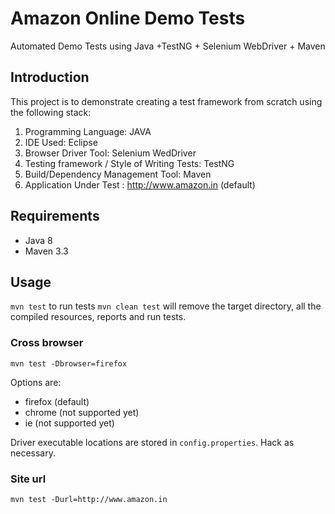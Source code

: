 # Amazon Online Demo Tests
Automated Demo Tests using Java +TestNG + Selenium WebDriver + Maven 

## Introduction
This project is to demonstrate creating a test framework from scratch using the following stack:

1. Programming Language: JAVA
2. IDE Used: Eclipse
3. Browser Driver Tool: Selenium WedDriver
4. Testing framework / Style of Writing Tests: TestNG
5. Build/Dependency Management Tool: Maven
6. Application Under Test : http://www.amazon.in (default)

## Requirements
* Java 8
* Maven 3.3

## Usage
`mvn test` to run tests 
`mvn clean test` will remove the target directory, all the compiled resources, reports and run tests. 

### Cross browser
`mvn test -Dbrowser=firefox`

Options are:

* firefox (default)
* chrome (not supported yet) 
* ie (not supported yet)

Driver executable locations are stored in `config.properties`. Hack as necessary.

### Site url
`mvn test -Durl=http://www.amazon.in`
